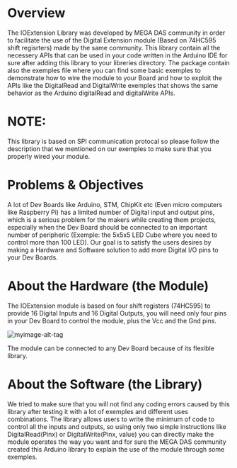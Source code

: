 # Overview

The IOExtension Library was developed by MEGA DAS community in order to facilitate the use of the Digital Extension module (Based on 74HC595 shift regisrters) made by the same community. This library contain all the necessery APIs that can be used in your code written in the Arduino IDE for sure after adding this library to your libreries directory.
The package contain also the exemples file where you can find some basic exemples to demonstrate how to wire the module to your Board and how to exploit the APIs like the DigitalRead and DigitalWrite exemples that shows the same behavior as the Arduino digitalRead and digitalWrite APIs.
# NOTE:
This library is based on SPI communication protocal so please follow the description that we mentioned on our exemples to make sure that you properly wired your module. 
 	
# Problems & Objectives

A lot of Dev Boards like Arduino, STM, ChipKit etc (Even micro computers like Raspberry Pi) has a limited number of Digital input and output pins, which is a serious problem for the makers while creating them projects, especially when the Dev Board should be connected to an important number of peripheric (Exemple: the 5x5x5 LED Cube where you need to control more than 100 LED).
Our goal is to satisfy the users desires by making a Hardware and Software solution to add more Digital I/O pins to your Dev Boards.


# About the Hardware (the Module)

The IOExtension module is based on four shift registers (74HC595) to provide 16 Digital Inputs and 16 Digital Outputs, you will need only four pins in your Dev Board to control the module, plus the Vcc and the Gnd pins.

![myimage-alt-tag](https://github.com/BEEMB/MegaDas_IOExtension/MegaDas_IOExtension/IOExtension_Module_Pinout.png)


The module can be connected to any Dev Board because of its flexible library.


# About the Software (the Library)

We tried to make sure that you will not find any coding errors caused by this library after testing it with a lot of exemples and different uses combinations. The library allows users to write the minimum of code to control all the inputs and outputs, so using only two simple instructions like DigitalRead(Pinx) or DigitalWrite(Pinx, value) you can directly make the module operates the way you want  and for sure the MEGA DAS community created this Arduino library to explain the use of the module through some exemples.
